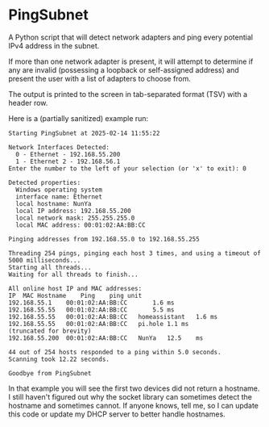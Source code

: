 # PingSubnet

A Python script that will detect network adapters and ping every potential IPv4 address in the subnet.

If more than one network adapter is present, it will attempt to determine if any are invalid (possessing a loopback or self-assigned address) and present the user with a list of adapters to choose from.

The output is printed to the screen in tab-separated format (TSV) with a header row.

Here is a (partially sanitized) example run:

```
Starting PingSubnet at 2025-02-14 11:55:22

Network Interfaces Detected:
  0 - Ethernet - 192.168.55.200
  1 - Ethernet 2 - 192.168.56.1
Enter the number to the left of your selection (or 'x' to exit): 0

Detected properties:
  Windows operating system
  interface name: Ethernet
  local hostname: NunYa
  local IP address: 192.168.55.200
  local network mask: 255.255.255.0
  local MAC address: 00:01:02:AA:BB:CC

Pinging addresses from 192.168.55.0 to 192.168.55.255

Threading 254 pings, pinging each host 3 times, and using a timeout of 5000 milliseconds...
Starting all threads...
Waiting for all threads to finish...

All online host IP and MAC addresses:
IP	MAC	Hostname	Ping	ping unit
192.168.55.1	00:01:02:AA:BB:CC		1.6	ms
192.168.55.55	00:01:02:AA:BB:CC		5.5	ms
192.168.55.55	00:01:02:AA:BB:CC	homeassistant	1.6	ms
192.168.55.55	00:01:02:AA:BB:CC	pi.hole	1.1	ms
(truncated for brevity)
192.168.55.200	00:01:02:AA:BB:CC	NunYa	12.5	ms

44 out of 254 hosts responded to a ping within 5.0 seconds.
Scanning took 12.22 seconds.

Goodbye from PingSubnet
```

In that example you will see the first two devices did not return a hostname.  I still haven't figured out why the socket library can sometimes detect the hostname and sometimes cannot.  If anyone knows, tell me, so I can update this code or update my DHCP server to better handle hostnames.
